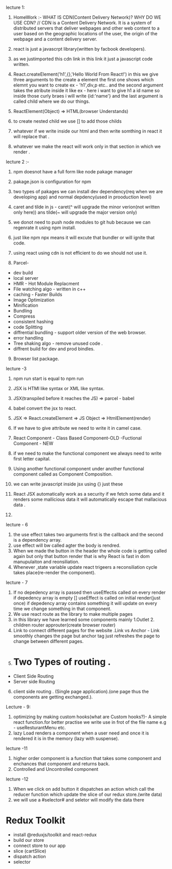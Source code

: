 <!-- Notes  -->
lecture 1:
1. HomeWork :- WHAT IS CDN(Content Delivery Network)? WHY DO WE USE CDN?
    // CDN is a Content Delivery Network. It is a system of distributed servers that deliver webpages and other web content to a user based on the geographic locations of the user, the origin of the webpage and a content delivery server. 

2. react is just  a javascrpt library(written by facbook developers).

3. as we justimported this cdn link in this link it just a javascript code written.

4. React.createElement('h1',{},'Hello World From React!') in this we give three arguments to the create a element the first one shows which elemnt you want to create ex - 'h1',div,p etc..  and the second argument takes the atribute inside it like ex - here i want to give h1  a id name so inside those curly braes i will write {id:'name'} and the last argument is called child where we do our things.

5. ReactElement(Object) => HTML(browser Understands)

6. to create nested child we use [] to add those childs

7. whatever if we write inside our html and then write somthing in react it will replace that .

8. whatever we make the react will work only in that section in which we render .

lecture 2 :-
 1. npm doesnot have a full form like node pakage manager

2. pakage.json is configuration for npm

3. two types of pakages we can install dev dependency(req when we are developing app) and normal depdency(used in prooduction level)

4. caret and tilde in js - caret(^ will upgrade the minor verion(not written only here)) ans tilde(~ will upgrade the major version only)

5. we donot need to push node modules to git hub because we can regenrate it using npm install.

6. just like npm npx means it will excute that bundler or will ignite that code.

7. using react using cdn is not efficient to do we should not use it.

8. Parcel-
- dev build 
- local server
- HMR - Hot Module Replacment
- File watching algo - written in c++
- caching - Faster Builds
- Image Optimization
- Minification
- Bundling
- Compress
- consistent hashing 
- code Splitting 
- diffrential bundling  - support older version of the web browser.
- error handling
- Tree shaking algo - remove unused code .
- diffrent build for dev and prod bindles.

9. Browser list package.

lecture -3
1. npm run start is equal to npm run 
2. JSX is HTMl like syntax or XML like syntax.
3. JSX(transpiled before it reaches the JS) => parcel - babel
4. babel convert the jsx to react.
5. JSX => React.createElement => JS Object => HtmlElement(render)
6. If we have to give attribute we need to write it in camel case.
8. React Component - Class Based Component-OLD
                    -Fuctional Component - NEW

9. if we need to make the functional component we always need to write first letter capital.
10. Using another functional component under another functional component called as Component Composition.
11. we can write javascript inside jsx using {} just these
12. React JSX automatically work as a security if we fetch some data and it renders some mallicious data it will automatically escape that mallacious data .
13. 

lecture - 6

1. the use effect takes two arguments first is the callback and  the second is a dependency array.
2. use effect will bw called agter the body is rendred.
3. When we made the button in the header the whole code is getting called again but only that button render that is why React is  fast in dom manupulaiton and reonsiliation.
4. Whenever ,state variable update react trigeers a reconsiliation cycle takes place(re-render the component).
  
lecture - 7
1. If no depedency array is passed then useEffectis called on every render if depedency array is empty [] useEffect is called on initial render(just once)
if depedency array contains something it will update on every time we change something in that component.
2. We use react route as the library to make multiple pages 
3. in this library we have learned some components mainly 1.Outlet 2. children router approuter(create browser router)
4. Link to connect different pages for the website .Link vs Anchor  - Link smoothly changes the page but anchor tag just refreshes the page to change between different pages.
5. # Two Types of routing .
- Client Side Routing
- Server side Routing
6. client side routing . (Single page application).(one page thus the components are getting exchanged.).
 
 Lecture - 9:
 1. optimizing by making custom hooks(what are Custom hooks?)- A simple react function.for better practise we write use in frot of the file name e.g - useResturantMenu etc.
 2.  lazy Load renders a component when a user need and once it is rendered it is in the memory (lazy with suspense).

 lecture -11
 1. higher order component is a function that takes some component and enchances that component and returns back.
 2. Controlled and Uncontrolled component  

 lecture -12
 1. When we click on add button it dispatches an action which call the reducer function which update the slice of our redux store.(write data)
 2. we will use a #selector# and seletor will modify the data there

 # Redux Toolkit
 - install @reduxjs/toolkit and react-redux
 - build our store
 - connect store to our app
 - slice (cartSlice)
 - dispatch action
 - selector
